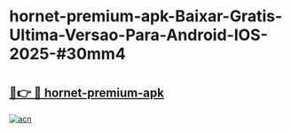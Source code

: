 # hornet-premium-apk-Baixar-Gratis-Ultima-Versao-Para-Android-IOS-2025-#30mm4

# <h2><a href="https://ainizakaria.my?title=hornet-premium-apk&ref=24M">🔗👉 🔴 hornet-premium-apk</a></h2>

[![acn](https://github.com/user-attachments/assets/0f9c940e-d8b0-45ae-aac7-cd30a18b3e1c)](https://ainizakaria.my?title=hornet-premium-apk&ref=24M)

